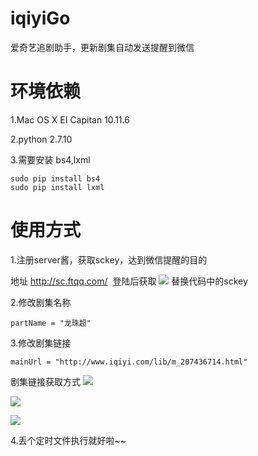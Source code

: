 # iqiyiGo
爱奇艺追剧助手，更新剧集自动发送提醒到微信
# 环境依赖
1.Mac OS X EI Capitan 10.11.6

2.python 2.7.10

3.需要安装  bs4,lxml
```
sudo pip install bs4
sudo pip install lxml
```

# 使用方式
1.注册server酱，获取sckey，达到微信提醒的目的

地址 http://sc.ftqq.com/  登陆后获取
![](https://ww3.sinaimg.cn/large/006tKfTcly1fdq7y9b3e9j30ih08odge.jpg)
替换代码中的sckey

2.修改剧集名称
```
partName = "龙珠超"
```
3.修改剧集链接
```
mainUrl = "http://www.iqiyi.com/lib/m_207436714.html"
```
剧集链接获取方式
![](https://ww2.sinaimg.cn/large/006tKfTcly1fdq8dqgo8bj30gm03edh2.jpg)

![](https://ww3.sinaimg.cn/large/006tKfTcly1fdq8eblhf9j30mu0d3tfi.jpg)

![](https://ww1.sinaimg.cn/large/006tKfTcly1fdq8emrbs2j30hp0ewwju.jpg)

4.丢个定时文件执行就好啦~~

